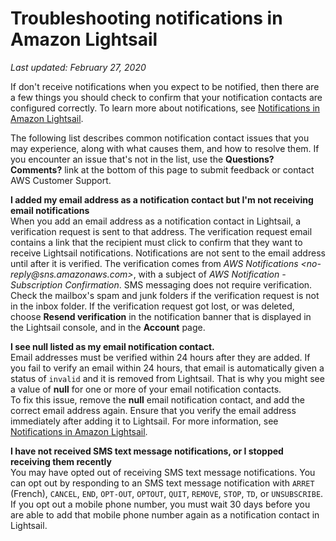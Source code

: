 # Troubleshooting notifications in Amazon Lightsail<a name="amazon-lightsail-troubleshooting-notifications"></a>

 *Last updated: February 27, 2020* 

If don't receive notifications when you expect to be notified, then there are a few things you should check to confirm that your notification contacts are configured correctly\. To learn more about notifications, see [Notifications in Amazon Lightsail](amazon-lightsail-notifications.md)\.

The following list describes common notification contact issues that you may experience, along with what causes them, and how to resolve them\. If you encounter an issue that's not in the list, use the **Questions? Comments?** link at the bottom of this page to submit feedback or contact AWS Customer Support\.

**I added my email address as a notification contact but I'm not receiving email notifications**  
When you add an email address as a notification contact in Lightsail, a verification request is sent to that address\. The verification request email contains a link that the recipient must click to confirm that they want to receive Lightsail notifications\. Notifications are not sent to the email address until after it is verified\. The verification comes from *AWS Notifications <no\-reply@sns\.amazonaws\.com>*, with a subject of *AWS Notification \- Subscription Confirmation*\. SMS messaging does not require verification\.  
Check the mailbox's spam and junk folders if the verification request is not in the inbox folder\. If the verification request got lost, or was deleted, choose **Resend verification** in the notification banner that is displayed in the Lightsail console, and in the **Account** page\.

**I see **null** listed as my email notification contact\.**  
Email addresses must be verified within 24 hours after they are added\. If you fail to verify an email within 24 hours, that email is automatically given a status of `invalid` and it is removed from Lightsail\. That is why you might see a value of **null** for one or more of your email notification contacts\.  
To fix this issue, remove the **null** email notification contact, and add the correct email address again\. Ensure that you verify the email address immediately after adding it to Lightsail\. For more information, see [Notifications in Amazon Lightsail](amazon-lightsail-notifications.md)\.

**I have not received SMS text message notifications, or I stopped receiving them recently**  
You may have opted out of receiving SMS text message notifications\. You can opt out by responding to an SMS text message notification with `ARRET` \(French\), `CANCEL`, `END`, `OPT-OUT`, `OPTOUT`, `QUIT`, `REMOVE`, `STOP`, `TD`, or `UNSUBSCRIBE`\. If you opt out a mobile phone number, you must wait 30 days before you are able to add that mobile phone number again as a notification contact in Lightsail\.